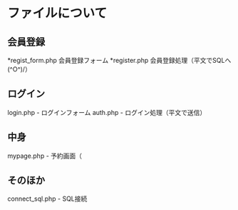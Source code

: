 # ファイルについて
## 会員登録
*regist_form.php
会員登録フォーム
*register.php
会員登録処理（平文でSQLへ(^O^)/）

## ログイン
login.php - ログインフォーム
auth.php - ログイン処理（平文で送信）
## 中身
mypage.php - 予約画面（

## そのほか
connect_sql.php - SQL接続
